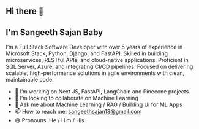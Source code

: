 ## Hi there 👋
## I'm Sangeeth Sajan Baby

I’m a Full Stack Software Developer with over 5 years of experience in Microsoft Stack, Python, Django, and FastAPI. Skilled in building microservices, RESTful APIs, and cloud-native applications. Proficient in SQL Server, Azure, and integrating CI/CD pipelines. Focused on delivering scalable, high-performance solutions in agile environments with clean, maintainable code.
<!--
**Sangeethsajan/Sangeethsajan** is a ✨ _special_ ✨ repository because its `README.md` (this file) appears on your GitHub profile.

Here are some ideas to get you started:

- 🔭 I’m currently working on ...
- 🌱 I’m currently learning ...
- 👯 I’m looking to collaborate on ...
- 🤔 I’m looking for help with ...
- 💬 Ask me about ...
- 📫 How to reach me: ...
- 😄 Pronouns: ...
- ⚡ Fun fact: ...
-->
- 🔭 I’m working on Next JS, FastAPI, LangChain and Pinecone projects.
- 👯 I’m looking to collaborate on Machine Learning
- 💬 Ask me about Machine Learning / RAG / Building UI for ML Apps
- 📫 How to reach me: sangeethsajan13@gmail.com
- 😄 Pronouns: He / Him / His
